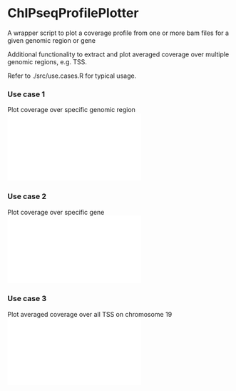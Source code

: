 # ChIPseqProfilePlotter
A wrapper script to plot a coverage profile from one or more bam files for a given genomic region or gene

Additional functionality to extract and plot averaged coverage over multiple genomic regions, e.g. TSS.

Refer to ./src/use.cases.R for typical usage.

### Use case 1 ###
Plot coverage over specific genomic region
![](graphs/use.case.1.pdf?raw=true)

### Use case 2 ###
Plot coverage over specific gene
![](graphs/use.case.2.pdf?raw=true)

### Use case 3 ###
Plot averaged coverage over all TSS on chromosome 19
![](graphs/use.case.3.pdf?raw=true)

